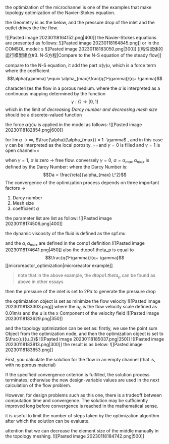 the optimization of the microchannel is one of the examples that make topology optimization of the Navier-Stokes equation.

the Geometry is as the below,  and the pressure drop of the inlet and the outlet drives the the flow. 

![[Pasted image 20230118164152.png|400]]
the Navier-Stokes equations are presented as follows: 
![[Pasted image 20230118164845.png]]
or in the COMSOL model: s
![[Pasted image 20230118183050.png|300]]
[[粘性流体的运行模型建立#3. N-S方程|Compare to the N-S equation of the steady flow]]

compare to the N-S equation, it add the part $\alpha(\gamma) u$, which is a force term where the coefficient 
$$\alpha(\gamma) \equiv \alpha_{max}\frac{q(1-\gamma)}{q+ \gamma}$$

characterizes the flow in a porous medium.
where the $\alpha$ is interpreted as a continuous mapping determined by the function
$$\gamma :\Omega \to[0,1]$$
which in the limit of *decreasing Darcy number and decreasing mesh size* should be a discrete-valued function

the force $\alpha(\gamma) u$ is applied in the model as follows: 
![[Pasted image 20230118182854.png|600]]

for $\lim q\to \infty$, $\frac{\alpha}{\alpha_{max}} = 1 -\gamma$ , and in this case $\gamma$ can be interpreted as the local porosity. 
==and $\gamma = 0$ is  filled and $\gamma =1$ is open channel==

when $\gamma =1$, $\alpha$ is zero -> free flow. 
conversely $\gamma =0$, $\alpha = \alpha_{max}$
$\alpha_{max}$ is defined by the Darcy Number: 
where the Darcy Number is: 
$$Da = \frac{\eta}{\alpha_{max} L^2}$$
The convergence of the optimization process depends on three important factors -> 
1. Darcy number
2. Mesh size 
3. coefficient $q$

the parameter list are list as follow:
![[Pasted image 20230118174506.png|400]]

the dynamic viscosity of the fluid is defined as the spf.mu 

and the $\alpha, \alpha_{max}$ are defined in the comp1 definition
![[Pasted image 20230118174641.png|450]]
also the dtopo1.theta_p is equal to 
$$\frac{q(1-\gamma)}{q+ \gamma}$$
[[microreactor_optimization|microreactor example]]
> note that in the above example,  the $dtopo1. theta_p$ can be found as above in other essays

then the pressure of the inlet is set to $2Pa$ to generate the pressure drop

the optimization object is set as minimize the flow velocity 
![[Pasted image 20230118183303.png]]
where the $u_0$ is the flow velocity scale defined as 0.01m/s
and the u is the x Component of the velocity field
![[Pasted image 20230118183629.png|350]]

and the topology optimization can be set as: 
firstly,  we  use the point sum Object from the optimization node,  and then  the optimization object is set to $\frac{u}{u_0}$ 
![[Pasted image 20230118185037.png|350]]
![[Pasted image 20230118183813.png|300]]
the result is as below:
![[Pasted image 20230118183853.png]]

First, you calculate the solution for the flow in an empty channel (that is, with no porous material)

If the specified convergence criterion is fulfilled, the solution process terminates; otherwise the new design-variable values are used in the next calculation of the flow problem.

However, for design problems such as this one, there is a tradeoff between computation time and convergence. The solution may be sufficiently improved long before convergence is reached in the mathematical sense.

it is useful to limit the number of steps taken by the optimization algorithm after which the solution can be evaluate.

attention that we can decrease the element size of the middle manually in the topology meshing.
![[Pasted image 20230118184742.png|500]]
